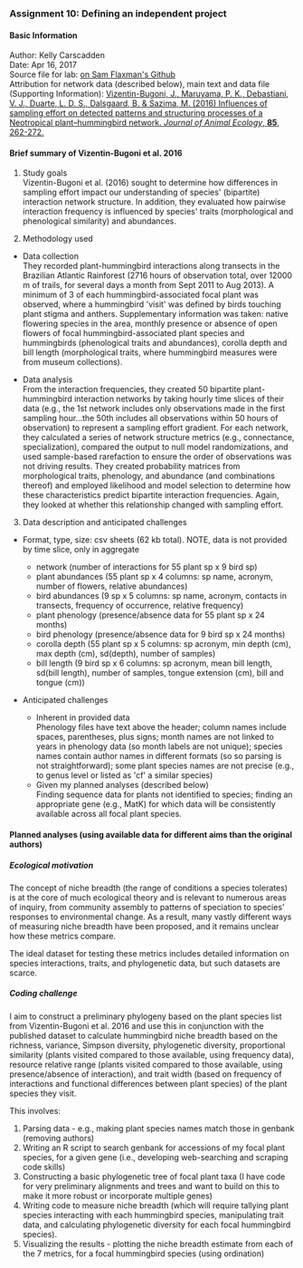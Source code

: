 ### Assignment 10: Defining an independent project

#### Basic Information
Author: Kelly Carscadden  
Date: Apr 16, 2017  
Source file for lab: [on Sam Flaxman's Github](https://github.com/flaxmans/CompBio_on_git/blob/master/Assignments/10_independent_project_Step1.md)  
Attribution for network data (described below), main text and data file (Supporting Information): [Vizentin-Bugoni, J., Maruyama, P. K., Debastiani, V. J., Duarte, L. D. S., Dalsgaard, B. & Sazima, M. (2016) Influences of sampling effort on detected patterns and structuring processes of a Neotropical plant–hummingbird network. _Journal of Animal Ecology_, __85__, 262-272.](http://onlinelibrary.wiley.com/doi/10.1111/1365-2656.12459/full)

#### Brief summary of Vizentin-Bugoni et al. 2016 

 1. Study goals  
Vizentin-Bugoni et al. (2016) sought to determine how differences in sampling effort impact our understanding of species' (bipartite) interaction network structure. In addition, they evaluated how pairwise interaction frequency is influenced by species' traits (morphological and phenological similarity) and abundances. 

 2. Methodology used  
* Data collection  
They recorded plant-hummingbird interactions along transects in the Brazilian Atlantic Rainforest (2716 hours of observation total, over 12000 m of trails, for several days a month from Sept 2011 to Aug 2013). A minimum of 3 of each hummingbird-associated focal plant was observed, where a hummingbird 'visit' was defined by birds touching plant stigma and anthers. Supplementary information was taken: native flowering species in the area, monthly presence or absence of open flowers of focal hummingbird-associated plant species and hummingbirds (phenological traits and abundances), corolla depth and bill length (morphological traits, where hummingbird measures were from museum collections).  
	 
* Data analysis  
From the interaction frequencies, they created 50 bipartite plant-hummingbird interaction networks by taking hourly time slices of their data (e.g., the 1st network includes only observations made in the first sampling hour...the 50th includes all observations within 50 hours of observation) to represent a sampling effort gradient. For each network, they calculated a series of network structure metrics (e.g., connectance, specialization), compared the output to null model randomizations, and used sample-based rarefaction to ensure the order of observations was not driving results. They created probability matrices from morphological traits, phenology, and abundance (and combinations thereof) and employed likelihood and model selection to determine how these characteristics predict bipartite interaction frequencies. Again, they looked at whether this relationship changed with sampling effort.  

 3. Data description and anticipated challenges  
 * Format, type, size: csv sheets (62 kb total). NOTE, data is not provided by time slice, only in aggregate  
	 * network (number of interactions for 55 plant sp x 9 bird sp)  
	 * plant abundances (55 plant sp x 4 columns: sp name, acronym, number of flowers, relative abundances)  
	 * bird abundances (9 sp x 5 columns: sp name, acronym, contacts in transects, frequency of occurrence, relative frequency)  
	 * plant phenology (presence/absence data for 55 plant sp x 24 months)  
	 * bird phenology (presence/absence data for 9 bird sp x 24 months)  
	 * corolla depth (55 plant sp x 5 columns: sp acronym, min depth (cm), max depth (cm), sd(depth), number of samples)  
	 * bill length (9 bird sp x 6 columns:  sp acronym, mean bill length, sd(bill length), number of samples, tongue extension (cm), bill and tongue (cm))  

* Anticipated challenges  
	 * Inherent in provided data  
Phenology files have text above the header; column names include spaces, parentheses, plus signs;  month names are not linked to years in phenology data (so month labels are not unique); species names contain author names in different formats (so so parsing is not straightforward); some plant species names are not precise (e.g., to genus level or listed as 'cf' a similar species)  
	 * Given my planned analyses (described below)  
Finding sequence data for plants not identified to species; finding an appropriate gene (e.g., MatK) for which data will be consistently available across all focal plant species.


#### Planned analyses (using available data for different aims than the original authors)  

##### Ecological motivation
The concept of niche breadth (the range of conditions a species tolerates) is at the core of much ecological theory and is relevant to numerous areas of inquiry, from community assembly to patterns of speciation to species' responses to environmental change. As a result, many vastly different ways of measuring niche breadth have been proposed, and it remains unclear how these metrics compare.

The ideal dataset for testing these metrics includes detailed information on species interactions, traits, and phylogenetic data, but such datasets are scarce.  

##### Coding challenge
I aim to construct a preliminary phylogeny based on the plant species list from Vizentin-Bugoni et al. 2016 and use this in conjunction with the published dataset to calculate hummingbird niche breadth based on the richness, variance, Simpson diversity, phylogenetic diversity, proportional similarity (plants visited compared to those available, using frequency data), resource relative range (plants visited compared to those available, using presence/absence of interaction), and trait width (based on frequency of interactions and functional differences between plant species) of the plant species they visit.

This involves:

 1. Parsing data - e.g., making plant species names match those in genbank (removing authors)
 2. Writing an R script to search genbank for accessions of my focal plant species, for a given gene (i.e., developing web-searching and scraping code skills)
 3. Constructing a basic phylogenetic tree of focal plant taxa (I have code for very preliminary alignments and trees and want to build on this to make it more robust or incorporate multiple genes)
 4. Writing code to measure niche breadth (which will require tallying plant species interacting with each hummingbird species, manipulating trait data, and calculating phylogenetic diversity for each focal hummingbird species).
 5. Visualizing the results - plotting the niche breadth estimate from each of the 7 metrics, for a focal hummingbird species (using ordination)

